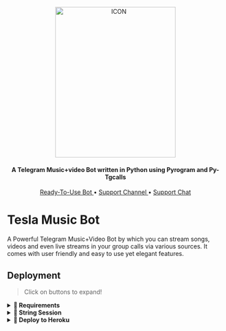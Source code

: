 <p align="center"><img src="https://telegra.ph/file/a5c21643104714f5195ca.jpg" alt="ICON" width="280" height="350"/></p>

<h4 align="center">
    A Telegram Music+video Bot written in Python using Pyrogram and Py-Tgcalls 
</h4>
<p align="center">
    <a href="http://t.me/TeslaMusix_Bot"> Ready-To-Use Bot </a> •
    <a href="https://t.me/TESLA_EMPIRE"> Support Channel </a> •
    <a href="https://t.me/TESLA_EMPIRE_SUPPORT"> Support Chat </a> 
</p>
    
# Tesla Music Bot
A Powerful Telegram Music+Video Bot by which you can stream songs, videos and even live streams in your group calls via various sources. It comes with  user friendly and easy to use yet elegant features.

## Deployment
> Click on buttons to expand!
<details>
<summary><b>🔗 Requirements</b></summary>
<br>
    
- [Python3.9](https://www.python.org/downloads/release/python-390/)
- [Telegram API Key](https://docs.pyrogram.org/intro/setup#api-keys)
- [Telegram Bot Token](https://t.me/botfather)
- [MongoDB URI](https://telegra.ph/How-To-get-Mongodb-URI-04-06)
- [Pyrogram String Session](https://replit.com/@Saifzzvamp/Tesla-Music-String-Gen?v=1)
    
</details>

<details>
<summary><b>🔗 String Session</b></summary>
<br>
    
> You'll need a [API_ID](https://notreallyshikhar.gitbook.io/yukkimusicbot/vars/mandatory-vars#1.-api_id) & [API_HASH](https://notreallyshikhar.gitbook.io/yukkimusicbot/vars/mandatory-vars#2.-api_hash) in order to generate pyrogram session. 
> Always remeber to use good API combo else your account could be deleted.

<h4> Generate Session via Repl: </h4>    
<p><a href="https://replit.com/@Saifzzvamp/Tesla-Music-String-Gen?v=1"><img src="https://img.shields.io/badge/Generate%20On%20Repl-blueviolet?style=for-the-badge&logo=appveyor" width="200""/></a></p>

    
</details>

<details>
<summary><b>🔗 Deploy to Heroku</b></summary>
<br>

> Heroku has two vars[ HEROKU_API_KEY & HEROKU_APP_NAME ] for Updater to work. 
> By setting those two vars you can get logs of your heroku app, set var, edit var, delete vars , check dyno usage and update bot. 
> Those two vars are not Mandatory! You can leave them blank too. 
       
[![Deploy](https://www.herokucdn.com/deploy/button.svg)](https://heroku.com/deploy?template=https://github.com/EthixOp/Vamp-Musix)    

## Contact & Support

- [Telegram Channel](https://t.me/TESLA_EMPIRE)
- [Telegram Support Group](https://t.me/TESLA_EMPIRE_SUPPORT)
- [Contact Owner](https://t.me/EthixOpYT)


## License

Distributed under the [GNU General Public License v3.0 License.](https://github.com/EthixOp/Vamp-Musix/blob/main/LICENSE) See `LICENSE.md` for more information.

## Acknowledgements

Special thanks to these amazing projects/people which/who help power Tesla Music Bot:

- [Pyrogram](https://github.com/pyrogram/pyrogram)
- [Py-Tgcalls](https://github.com/pytgcalls/pytgcalls)
- [The King](https://t.me/EthixOpYT)
